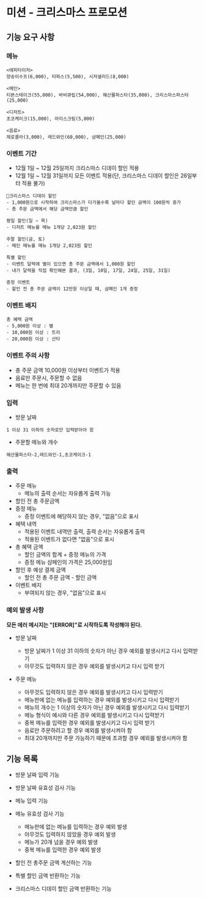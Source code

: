 # 미션 - 크리스마스 프로모션

## 기능 요구 사항

### 메뉴

```
<에피타이저>
양송이수프(6,000), 타파스(5,500), 시저샐러드(8,000)

<메인>
티본스테이크(55,000), 바비큐립(54,000), 해산물파스타(35,000), 크리스마스파스타(25,000)

<디저트>
초코케이크(15,000), 아이스크림(5,000)

<음료>
제로콜라(3,000), 레드와인(60,000), 샴페인(25,000)
```

### 이벤트 기간

- 12월 1일 ~ 12월 25일까지 크리스마스 디데이 할인 적용
- 12월 1일 ~ 12월 31일까지 모든 이벤트 적용(단, 크리스마스 디데이 할인은 26일부터 적용 불가)

```
🎄크리스마스 디데이 할인
- 1,000원으로 시작하여 크리스마스가 다가올수록 날마다 할인 금액이 100원씩 증가
- 총 주문 금액에서 해당 금액만큼 할인

평일 할인(일 ~ 목)
- 디저트 메뉴를 메뉴 1개당 2,023원 할인

주말 할인(금, 토)
- 메인 메뉴를 메뉴 1개당 2,023원 할인

특별 할인
- 이벤트 달력에 별이 있으면 총 주문 금액에서 1,000원 할인
- 내가 달력을 직접 확인해본 결과, (3일, 10일, 17일, 24일, 25일, 31일)

증정 이벤트
- 할인 전 총 주문 금액이 12만원 이상일 때, 샴페인 1개 증정
```

### 이벤트 배지

```
총 혜택 금액
- 5,000원 이상 : 별
- 10,000원 이상 : 트리
- 20,000원 이상 : 산타
```

### 이벤트 주의 사항

- 총 주문 금액 10,000원 이상부터 이벤트가 적용
- 음료만 주문시, 주문할 수 없음
- 메뉴는 한 번에 최대 20개까지만 주문할 수 있음

### 입력

- 방문 날짜

```
1 이상 31 이하의 숫자로만 입력받아야 함
```

- 주문할 메뉴와 개수

```
해산물파스타-2,레드와인-1,초코케이크-1
```

### 출력

- 주문 메뉴
  - 메뉴의 출력 순서는 자유롭게 출력 가능
- 할인 전 총 주문금액
- 증정 메뉴
  - 증정 이벤트에 해당하지 않는 경우, "없음"으로 표시
- 혜택 내역
  - 적용된 이벤트 내역만 출력, 출력 순서는 자유롭게 출력
  - 적용된 이벤트가 없다면 "없음"으로 표시
- 총 혜택 금액
  - 할인 금액의 합계 + 증정 메뉴의 가격
  - 증정 메뉴 샴페인의 가격은 25,000원임
- 할인 후 예상 결제 금액
  - 할인 전 총 주문 금액 - 할인 금액
- 이벤트 배지
  - 부여되지 않는 경우, "없음"으로 표시

### 예외 발생 사항

**모든 에러 메시지는 "[ERROR]"로 시작하도록 작성해야 된다.**

- 방문 날짜

  - 방문 날짜가 1 이상 31 이하의 숫자가 아닌 경우 예외를 발생시키고 다시 입력받기
  - 아무것도 입력하지 않은 경우 예외를 발생시키고 다시 입력 받기

- 주문 메뉴
  - 아무것도 입력하지 않은 경우 예외를 발생시키고 다시 입력받기
  - 메뉴판에 없는 메뉴를 입력하는 경우 예외를 발생시키고 다시 입력받기
  - 메뉴의 개수는 1 이상의 숫자가 아닌 경우 예외를 발생시키고 다시 입력받기
  - 메뉴 형식이 예시와 다른 경우 예외를 발생시키고 다시 입력받기
  - 중복 메뉴를 입력한 경우 예외를 발생시키고 다시 입력 받기
  - 음료만 주문하려고 할 경우 예외를 발생시켜야 함
  - 최대 20개까지만 주문 가능하기 때문에 초과할 경우 예외를 발생시켜야 함

## 기능 목록

- 방문 날짜 입력 기능
- 방문 날짜 유효성 검사 기능
- 메뉴 입력 기능
- 메뉴 유효성 검사 기능

  - 메뉴판에 없는 메뉴를 입력하는 경우 예외 발생
  - 아무것도 입력하지 않았을 경우 예외 발생
  - 메뉴가 20개 넘을 경우 예외 발생
  - 중복 메뉴를 입력한 경우 예외 발생

- 할인 전 총주문 금액 계산하는 기능
- 특별 할인 금액 반환하는 기능
- 크리스마스 디데이 할인 금액 반환하는 기능
